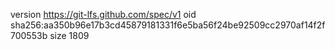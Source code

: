 version https://git-lfs.github.com/spec/v1
oid sha256:aa350b96e17b3cd45879181331f6e5ba56f24be92509cc2970af14f2f700553b
size 1809
